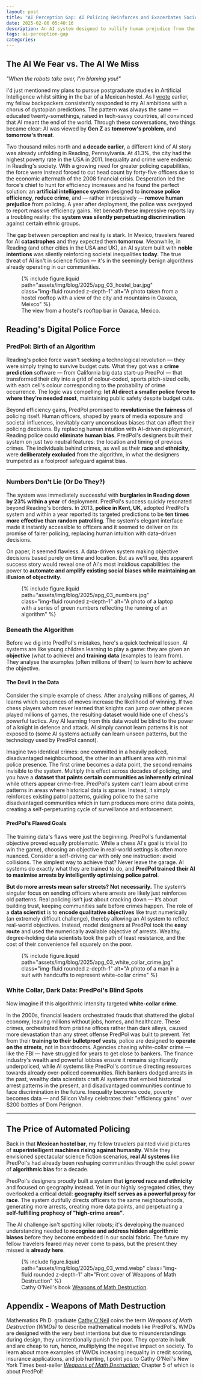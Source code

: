 ```yaml
---
layout: post
title: "AI Perception Gap: AI Policing Reinforces and Exacerbates Societal Inequality"
date: 2025-02-06 05:40:16
description: An AI system designed to nullify human prejudice from the police force ended up reinforcing and exacerbating the very inequalities it was meant to overcome.
tags: ai-perception-gap
categories: 
---
```


## The AI We Fear vs. The AI We Miss

*"When the robots take over, I'm blaming you!"*

I'd just mentioned my plans to pursue postgraduate studies in Artificial Intelligence whilst sitting in the bar of a Mexican hostel. As I [wrote](https://ben-j-barlow.github.io/blog/2024/ai-perception-gap-introducing-my-new-blog/) earlier, my fellow backpackers consistently responded to my AI ambitions with a chorus of dystopian predictions. The pattern was always the same — educated twenty-somethings, raised in tech-savvy countries, all convinced that AI meant the end of the world. Through these conversations, two things became clear: AI was viewed by **Gen Z** as **tomorrow's problem**, and **tomorrow's threat**.

Two thousand miles north and **a decade earlier**, a different kind of AI story was already unfolding in Reading, Pennsylvania. At 41.3%, the city had the highest poverty rate in the USA in 2011. Inequality and crime were endemic in Reading's society. With a growing need for greater policing capabilities, the force were instead forced to cut head count by forty-five officers due to the economic aftermath of the 2008 financial crisis. Desperation led the force's chief to hunt for efficiency increases and he found the perfect solution: an **artificial intelligence system** designed to **increase police efficiency**, **reduce crime**, and — rather impressively — **remove human prejudice** from policing. A year after deployment, the police was overjoyed to report massive efficiency gains. Yet beneath these impressive reports lay a troubling reality: the **system was silently perpetuating discrimination** against certain ethnic groups.

The gap between perception and reality is stark. In Mexico, travelers feared for AI **catastrophes** and they expected them **tomorrow**. Meanwhile, in Reading (and other cities in the USA and UK), an AI system built with **noble intentions** was silently reinforcing societal inequalities **today**. The true threat of AI isn't in science fiction — it's in the seemingly benign algorithms already operating in our communities.

<figure class="post-figure">
    {% include figure.liquid path="assets/img/blog/2025/apg_03_hostel_bar.jpg" class="img-fluid rounded z-depth-1" alt="A photo taken from a hostel rooftop with a view of the city and mountains in Oaxaca, Meixco" %}
    <figcaption>The view from a hostel's rooftop bar in Oaxaca, Mexico.</figcaption>
</figure>

## Reading's Digital Police Force

### PredPol: Birth of an Algorithm

Reading's police force wasn't seeking a technological revolution — they were simply trying to survive budget cuts. What they got was a **crime prediction** software — from California big data start-up PredPol — that transformed their city into a grid of colour-coded, sports pitch-sized cells, with each cell's colour corresponding to the probability of crime occurrence. The logic was compelling: **let AI direct a smaller police force to where they're needed most**, maintaining public safety despite budget cuts.

Beyond efficiency gains, PredPol promised to **revolutionise the fairness** of policing itself. Human officers, shaped by years of media exposure and societal influences, inevitably carry unconscious biases that can affect their policing decisions. By replacing human intuition with AI-driven deployment, Reading police could **eliminate human bias**. PredPol's designers built their system on just two neutral features: the location and timing of previous crimes. The individuals behind crimes, as well as their **race** and **ethnicity**, were **deliberately excluded** from the algorithm, in what the designers trumpeted as a foolproof safeguard against bias.

<hr class="dots">

### Numbers Don't Lie (Or Do They?)

The system was immediately successful with **burglaries in Reading down by 23% within a year** of deployment. PredPol's success quickly resonated beyond Reading's borders. In 2013, **police in Kent, UK**, adopted PredPol's system and within a year reported its targeted predictions to be **ten times more effective than random patrolling**. The system's elegant interface made it instantly accessible to officers and it seemed to deliver on its promise of fairer policing, replacing human intuition with data–driven decisions.

On paper, it seemed flawless. A data-driven system making objective decisions based purely on time and location. But as we'll see, this apparent success story would reveal one of AI's most insidious capabilities: the power to **automate and amplify existing social biases while maintaining an illusion of objectivity**.

<figure class="post-figure">
    {% include figure.liquid path="assets/img/blog/2025/apg_03_numbers.jpg" class="img-fluid rounded z-depth-1" alt="A photo of a laptop with a series of green numbers reflecting the running of an algorithm" %}
</figure>

### Beneath the Algorithm

Before we dig into PredPol's mistakes, here's a quick technical lesson. AI systems are like young children learning to play a game: they are given an **objective** (what to achieve) and **training data** (examples to learn from). They analyse the examples (often millions of them) to learn how to achieve the objective.

#### The Devil in the Data

Consider the simple example of chess. After analysing millions of games, AI learns which sequences of moves increase the likelihood of winning. If two chess players whom never learned that knights can jump over other pieces played millions of games, the resulting dataset would hide one of chess's powerful tactics. Any AI learning from this data would be blind to the power of a knight in defence and attack. AI simply cannot learn patterns it is not exposed to (some AI systems actually can learn unseen patterns, but the technology used by PredPol cannot).

Imagine two identical crimes: one committed in a heavily policed, disadvantaged neighbourhood, the other in an affluent area with minimal police presence. The first crime becomes a data point, the second remains invisible to the system. Multiply this effect across decades of policing, and you have a **dataset that paints certain communities as inherently criminal** while others appear crime-free. PredPol's system can't learn about crime patterns in areas where historical data is sparse. Instead, it simply reinforces existing patrol patterns, guiding police to the same disadvantaged communities which in turn produces more crime data points, creating a self-perpetuating cycle of surveillance and enforcement.

#### PredPol's Flawed Goals

The training data's flaws were just the beginning. PredPol's fundamental objective proved equally problematic. While a chess AI's goal is trivial (to win the game), choosing an objective in real-world settings is often more nuanced. Consider a self-driving car with only one instruction: avoid collisions. The simplest way to achieve that? Never leave the garage. AI systems do exactly what they are trained to do, and **PredPol trained their AI to maximise arrests by intelligently optimising police patrol**.

**But do more arrests mean safer streets? Not necessarily.** The system’s singular focus on sending officers where arrests are likely just reinforces old patterns. Real policing isn’t just about cracking down — it’s about building trust, keeping communities safe before crimes happen. The role of a **data scientist** is to **encode qualitative objectives** like trust numerically (an extremely difficult challenge), thereby allowing an AI system to reflect real-world objectives. Instead, model designers at PredPol took the **easy route** and used the numerically available objective of arrests. Wealthy, degree-holding data scientists took the path of least resistance, and the cost of their convenience fell squarely on the poor.

<figure class="post-figure">
    {% include figure.liquid path="assets/img/blog/2025/apg_03_white_collar_crime.jpg" class="img-fluid rounded z-depth-1" alt="A photo of a man in a suit with handcuffs to represent white-collar crime" %}
</figure>

### White Collar, Dark Data: PredPol's Blind Spots

Now imagine if this algorithmic intensity targeted **white-collar crime**.

In the 2000s, financial leaders orchestrated frauds that shattered the global economy, leaving millions without jobs, homes, and healthcare. These crimes, orchestrated from pristine offices rather than dark alleys, caused more devastation than any street offense PredPol was built to prevent. Yet from their **training to their bulletproof vests**, police are designed to **operate on the streets**, not in boardrooms. Agencies chasing white-collar crime — like the FBI — have struggled for years to get close to bankers. The finance industry's wealth and powerful lobbies ensure it remains significantly underpoliced, while AI systems like PredPol's continue directing resources towards already over-policed communities. Rich bankers dodged arrests in the past, wealthy data scientists craft AI systems that embed historical arrest patterns in the present, and disadvantaged communities continue to face discrimination in the future. Inequality becomes code, poverty becomes data — and Silicon Valley celebrates their "efficiency gains'' over $200 bottles of Dom Pérignon.

<hr class="dots">

## The Price of Automated Policing

Back in that **Mexican hostel bar**, my fellow travelers painted vivid pictures of **superintelligent machines rising against humanity**. While they envisioned spectacular science fiction scenarios, **real AI systems** like PredPol's had already been reshaping communities through the quiet power of **algorithmic bias** for a decade.

PredPol's designers proudly built a system that **ignored race and ethnicity** and focused on geography instead. Yet in our highly segregated cities, they overlooked a critical detail: **geography itself serves as a powerful proxy for race**. The system dutifully directs officers to the same neighbourhoods, generating more arrests, creating more data points, and perpetuating a **self-fulfilling prophecy of "high-crime areas"**.

The AI challenge isn't spotting killer robots; it's developing the nuanced understanding needed to **recognise and address hidden algorithmic biases** before they become embedded in our social fabric. The future my fellow travelers feared may never come to pass, but the present they missed is **already here**.

<figure class="post-figure">
    {% include figure.liquid path="assets/img/blog/2025/apg_03_wmd.webp" class="img-fluid rounded z-depth-1" alt="Front cover of Weapons of Math Destruction" %}
    <figcaption>Cathy O'Neil's book <a href="https://www.goodreads.com/book/show/28186015-weapons-of-math-destruction">Weapons of Math Destruction</a>.</figcaption>
</figure>


## Appendix - Weapons of Math Destruction

Mathematics Ph.D. graduate [Cathy O'Neil](https://cathyoneil.org/) coins the term *Weapons of Math Destruction (WMDs)* to describe mathematical models like PredPol's. WMDs are designed with the very best intentions but due to misunderstandings during design, they unintentionally punish the poor. They operate in bulk and are cheap to run, hence, multiplying the negative impact on society. To learn about more examples of WMDs inceasing inequality in credit scoring, insurance applications, and job hunting, I point you to Cathy O'Neil's New York Times best-seller <em><a href="https://www.goodreads.com/book/show/28186015-weapons-of-math-destruction" style="color: var(--global-theme-color);">Weapons of Math Destruction;</a></em> Chapter 5 of which is about PredPol!
